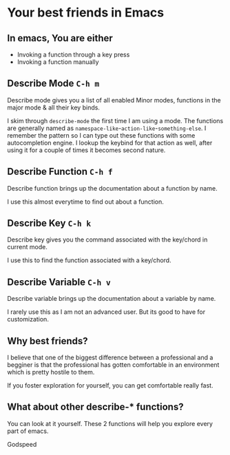 # Your best friends in Emacs

## In emacs, You are either
- Invoking a function through a key press
- Invoking a function manually

## Describe Mode `C-h m`
Describe mode gives you a list of all enabled Minor modes, functions in the major mode & all their key binds.

I skim through `describe-mode` the first time I am using a mode. 
The functions are generally named as `namespace-like`-`action-like`-`something-else`. 
I remember the pattern so I can type out these functions with some autocompletion engine. 
I lookup the keybind for that action as well, after using it for a couple of times it becomes second nature.

## Describe Function `C-h f`
Describe function brings up the documentation about a function by name.

I use this almost everytime to find out about a function.

## Describe Key `C-h k`
Describe key gives you the command associated with the key/chord in current mode.

I use this to find the function associated with a key/chord.

## Describe Variable `C-h v`
Describe variable brings up the documentation about a variable by name.

I rarely use this as I am not an advanced user. But its good to have for customization.

## Why best friends?
I believe that one of the biggest difference between a professional and a begginer is that the professional has gotten comfortable in an environment which is pretty hostile to them.

If you foster exploration for yourself, you can get comfortable really fast. 

## What about other describe-* functions?
You can look at it yourself. These 2 functions will help you explore every part of emacs.

Godspeed
